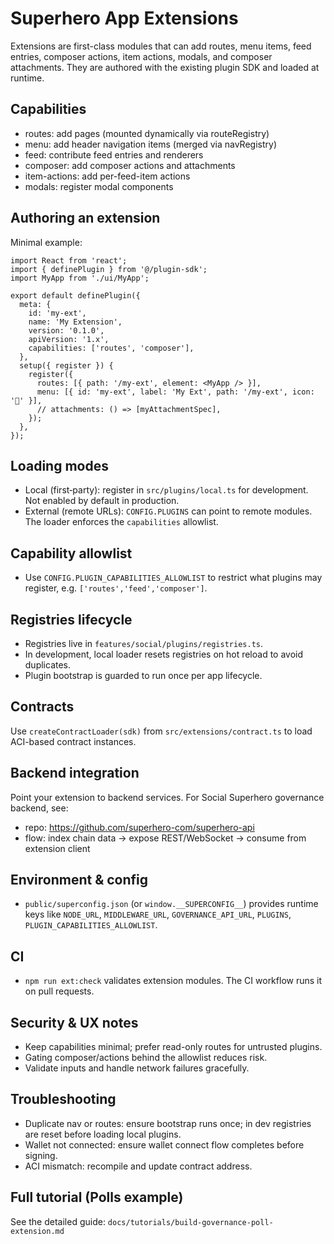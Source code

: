 # Superhero App Extensions

Extensions are first-class modules that can add routes, menu items, feed entries, composer actions, item actions, modals, and composer attachments. They are authored with the existing plugin SDK and loaded at runtime.

## Capabilities
- routes: add pages (mounted dynamically via routeRegistry)
- menu: add header navigation items (merged via navRegistry)
- feed: contribute feed entries and renderers
- composer: add composer actions and attachments
- item-actions: add per-feed-item actions
- modals: register modal components

## Authoring an extension
Minimal example:
```tsx
import React from 'react';
import { definePlugin } from '@/plugin-sdk';
import MyApp from './ui/MyApp';

export default definePlugin({
  meta: {
    id: 'my-ext',
    name: 'My Extension',
    version: '0.1.0',
    apiVersion: '1.x',
    capabilities: ['routes', 'composer'],
  },
  setup({ register }) {
    register({
      routes: [{ path: '/my-ext', element: <MyApp /> }],
      menu: [{ id: 'my-ext', label: 'My Ext', path: '/my-ext', icon: '🧩' }],
      // attachments: () => [myAttachmentSpec],
    });
  },
});
```

## Loading modes
- Local (first‑party): register in `src/plugins/local.ts` for development. Not enabled by default in production.
- External (remote URLs): `CONFIG.PLUGINS` can point to remote modules. The loader enforces the `capabilities` allowlist.

## Capability allowlist
- Use `CONFIG.PLUGIN_CAPABILITIES_ALLOWLIST` to restrict what plugins may register, e.g. `['routes','feed','composer']`.

## Registries lifecycle
- Registries live in `features/social/plugins/registries.ts`.
- In development, local loader resets registries on hot reload to avoid duplicates.
- Plugin bootstrap is guarded to run once per app lifecycle.

## Contracts
Use `createContractLoader(sdk)` from `src/extensions/contract.ts` to load ACI-based contract instances.

## Backend integration
Point your extension to backend services. For Social Superhero governance backend, see:
- repo: https://github.com/superhero-com/superhero-api
- flow: index chain data → expose REST/WebSocket → consume from extension client

## Environment & config
- `public/superconfig.json` (or `window.__SUPERCONFIG__`) provides runtime keys like `NODE_URL`, `MIDDLEWARE_URL`, `GOVERNANCE_API_URL`, `PLUGINS`, `PLUGIN_CAPABILITIES_ALLOWLIST`.

## CI
- `npm run ext:check` validates extension modules. The CI workflow runs it on pull requests.

## Security & UX notes
- Keep capabilities minimal; prefer read-only routes for untrusted plugins.
- Gating composer/actions behind the allowlist reduces risk.
- Validate inputs and handle network failures gracefully.

## Troubleshooting
- Duplicate nav or routes: ensure bootstrap runs once; in dev registries are reset before loading local plugins.
- Wallet not connected: ensure wallet connect flow completes before signing.
- ACI mismatch: recompile and update contract address.

## Full tutorial (Polls example)
See the detailed guide:
`docs/tutorials/build-governance-poll-extension.md`
